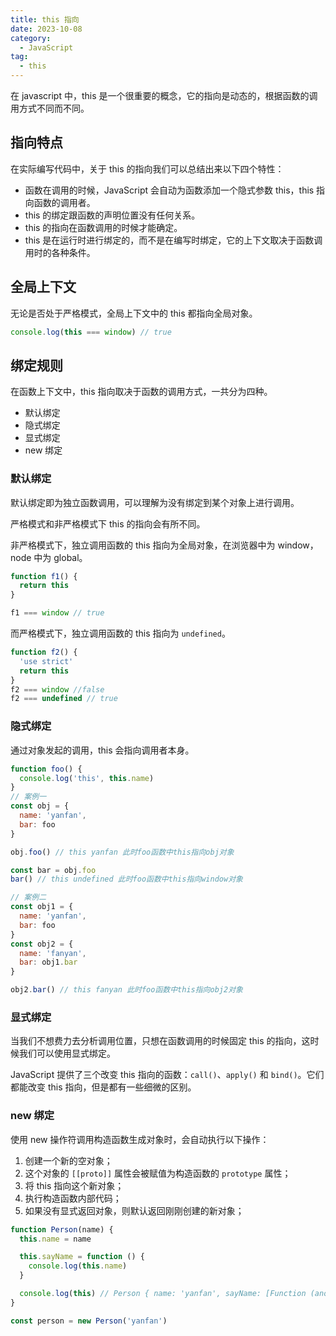 ```yaml
---
title: this 指向
date: 2023-10-08
category:
  - JavaScript
tag:
  - this
---
```


在 javascript 中，this 是一个很重要的概念，它的指向是动态的，根据函数的调用方式不同而不同。

## 指向特点

在实际编写代码中，关于 this 的指向我们可以总结出来以下四个特性：

- 函数在调用的时候，JavaScript 会自动为函数添加一个隐式参数 this，this 指向函数的调用者。
- this 的绑定跟函数的声明位置没有任何关系。
- this 的指向在函数调用的时候才能确定。
- this 是在运行时进行绑定的，而不是在编写时绑定，它的上下文取决于函数调用时的各种条件。

## 全局上下文

无论是否处于严格模式，全局上下文中的 this 都指向全局对象。

```js
console.log(this === window) // true
```

## 绑定规则

在函数上下文中，this 指向取决于函数的调用方式，一共分为四种。

- 默认绑定
- 隐式绑定
- 显式绑定
- new 绑定

### 默认绑定

默认绑定即为独立函数调用，可以理解为没有绑定到某个对象上进行调用。

严格模式和非严格模式下 this 的指向会有所不同。

非严格模式下，独立调用函数的 this 指向为全局对象，在浏览器中为 window，node 中为 global。

```js
function f1() {
  return this
}

f1 === window // true
```

而严格模式下，独立调用函数的 this 指向为 `undefined`。

```js
function f2() {
  'use strict'
  return this
}
f2 === window //false
f2 === undefined // true
```

### 隐式绑定

通过对象发起的调用，this 会指向调用者本身。

```js
function foo() {
  console.log('this', this.name)
}
// 案例一
const obj = {
  name: 'yanfan',
  bar: foo
}

obj.foo() // this yanfan 此时foo函数中this指向obj对象

const bar = obj.foo
bar() // this undefined 此时foo函数中this指向window对象

// 案例二
const obj1 = {
  name: 'yanfan',
  bar: foo
}
const obj2 = {
  name: 'fanyan',
  bar: obj1.bar
}

obj2.bar() // this fanyan 此时foo函数中this指向obj2对象
```

### 显式绑定

当我们不想费力去分析调用位置，只想在函数调用的时候固定 this 的指向，这时候我们可以使用显式绑定。

JavaScript 提供了三个改变 this 指向的函数：`call()`、`apply()` 和 `bind()`。它们都能改变 this 指向，但是都有一些细微的区别。

### new 绑定

使用 new 操作符调用构造函数生成对象时，会自动执行以下操作：

1. 创建一个新的空对象；
2. 这个对象的 `[[proto]]` 属性会被赋值为构造函数的 `prototype` 属性；
3. 将 this 指向这个新对象；
4. 执行构造函数内部代码；
5. 如果没有显式返回对象，则默认返回刚刚创建的新对象；

```js
function Person(name) {
  this.name = name

  this.sayName = function () {
    console.log(this.name)
  }

  console.log(this) // Person { name: 'yanfan', sayName: [Function (anonymous)] }
}

const person = new Person('yanfan')
```
